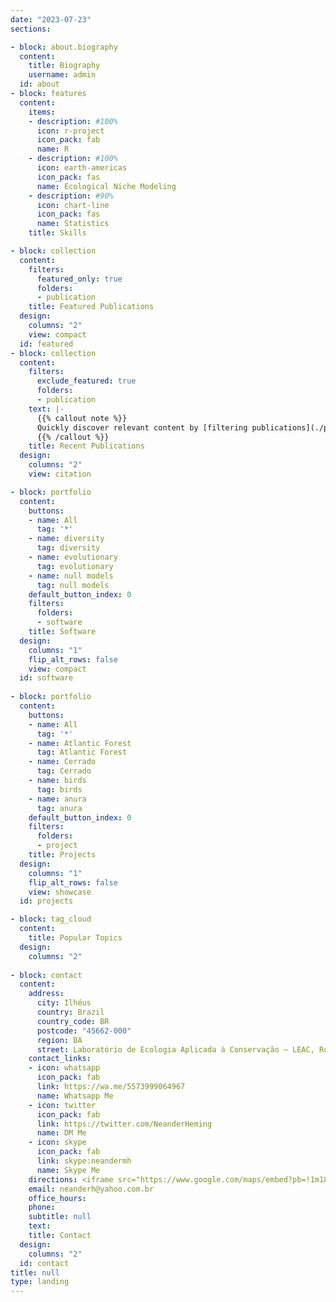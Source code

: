 ```yaml
---
date: "2023-07-23"
sections:

- block: about.biography
  content:
    title: Biography
    username: admin
  id: about
- block: features
  content:
    items:
    - description: #100%
      icon: r-project
      icon_pack: fab
      name: R
    - description: #100%
      icon: earth-americas
      icon_pack: fas
      name: Ecological Niche Modeling
    - description: #90%
      icon: chart-line
      icon_pack: fas
      name: Statistics
    title: Skills

- block: collection
  content:
    filters:
      featured_only: true
      folders:
      - publication
    title: Featured Publications
  design:
    columns: "2"
    view: compact
  id: featured
- block: collection
  content:
    filters:
      exclude_featured: true
      folders:
      - publication
    text: |-
      {{% callout note %}}
      Quickly discover relevant content by [filtering publications](./publication/).
      {{% /callout %}}
    title: Recent Publications
  design:
    columns: "2"
    view: citation

- block: portfolio
  content:
    buttons:
    - name: All
      tag: '*'
    - name: diversity
      tag: diversity
    - name: evolutionary
      tag: evolutionary
    - name: null models
      tag: null models
    default_button_index: 0
    filters:
      folders:
      - software
    title: Software
  design:
    columns: "1"
    flip_alt_rows: false
    view: compact
  id: software
  
- block: portfolio
  content:
    buttons:
    - name: All
      tag: '*'
    - name: Atlantic Forest
      tag: Atlantic Forest
    - name: Cerrado
      tag: Cerrado
    - name: birds
      tag: birds
    - name: anura
      tag: anura
    default_button_index: 0
    filters:
      folders:
      - project
    title: Projects
  design:
    columns: "1"
    flip_alt_rows: false
    view: showcase
  id: projects

- block: tag_cloud
  content:
    title: Popular Topics
  design:
    columns: "2"
    
- block: contact
  content:
    address:
      city: Ilhéus
      country: Brazil
      country_code: BR
      postcode: "45662-000"
      region: BA
      street: Laboratório de Ecologia Aplicada à Conservação – LEAC, Rodovia Jorge Amado, km 16, Salobrinho
    contact_links:
    - icon: whatsapp
      icon_pack: fab
      link: https://wa.me/5573999064967
      name: Whatsapp Me
    - icon: twitter
      icon_pack: fab
      link: https://twitter.com/NeanderHeming
      name: DM Me
    - icon: skype
      icon_pack: fab
      link: skype:neandermh
      name: Skype Me
    directions: <iframe src="https://www.google.com/maps/embed?pb=!1m18!1m12!1m3!1d5433.517806327294!2d-39.17625874594489!3d-14.797990490681052!2m3!1f0!2f0!3f0!3m2!1i1024!2i768!4f13.1!3m3!1m2!1s0x739a98cfd6e7d3d%3A0x1ccd602c903dc6c8!2sLaborat%C3%B3rio%20de%20Ecologia%20Aplicada%20%C3%A0%20Conserva%C3%A7%C3%A3o%20-%20Applied%20Ecology%20%26%20Conservation%20Lab!5e1!3m2!1sen!2sbr!4v1692187568467!5m2!1sen!2sbr" width="400" height="300" style="border:0;" allowfullscreen="" loading="lazy" referrerpolicy="no-referrer-when-downgrade"></iframe>
    email: neanderh@yahoo.com.br
    office_hours:
    phone: 
    subtitle: null
    text: 
    title: Contact
  design:
    columns: "2"
  id: contact
title: null
type: landing
---
```

